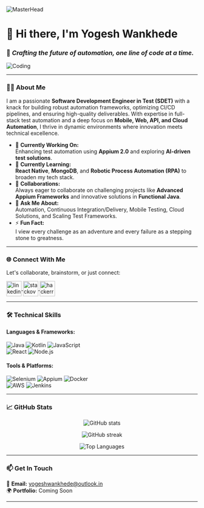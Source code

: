 ![MasterHead](https://res.cloudinary.com/practicaldev/image/fetch/s--7-s6BXGM--/c_imagga_scale,f_auto,fl_progressive,h_420,q_auto,w_1000/https://dev-to-uploads.s3.amazonaws.com/i/th2i72qu0rnt6hr9zn43.jpg)

# 👋 Hi there, I'm **Yogesh Wankhede**  
### 🚀 *Crafting the future of automation, one line of code at a time.*

![Coding](https://camo.githubusercontent.com/c1dcb74cc1c1835b1d716f5051499a2814c683c806b15f04b0eba492863703e9/68747470733a2f2f63646e2e6472696262626c652e636f6d2f75736572732f3733303730332f73637265656e73686f74732f363538313234332f6176656e746f2e676966)

---

### 👨‍💻 **About Me**
I am a passionate **Software Development Engineer in Test (SDET)** with a knack for building robust automation frameworks, optimizing CI/CD pipelines, and ensuring high-quality deliverables. With expertise in full-stack test automation and a deep focus on **Mobile, Web, API, and Cloud Automation**, I thrive in dynamic environments where innovation meets technical excellence.  

- 🔭 **Currently Working On:**  
  Enhancing test automation using **Appium 2.0** and exploring **AI-driven test solutions**.  
- 🌱 **Currently Learning:**  
  **React Native**, **MongoDB**, and **Robotic Process Automation (RPA)** to broaden my tech stack.  
- 👯 **Collaborations:**  
  Always eager to collaborate on challenging projects like **Advanced Appium Frameworks** and innovative solutions in **Functional Java**.  
- 💬 **Ask Me About:**  
  Automation, Continuous Integration/Delivery, Mobile Testing, Cloud Solutions, and Scaling Test Frameworks.  
- ⚡ **Fun Fact:**  
  I view every challenge as an adventure and every failure as a stepping stone to greatness.

---

### 🌐 **Connect With Me**
Let's collaborate, brainstorm, or just connect:  
<p align="left">
  <a href="https://linkedin.com/in/wankhede" target="blank">
    <img align="center" src="https://raw.githubusercontent.com/rahuldkjain/github-profile-readme-generator/master/src/images/icons/Social/linked-in-alt.svg" alt="linkedin" height="40" width="40" />
  </a>
  <a href="https://stackoverflow.com/users/19068179/yogesh-wankhede" target="blank">
    <img align="center" src="https://raw.githubusercontent.com/rahuldkjain/github-profile-readme-generator/master/src/images/icons/Social/stack-overflow.svg" alt="stackoverflow" height="40" width="40" />
  </a>
  <a href="https://www.hackerrank.com/yogi_wankhede007" target="blank">
    <img align="center" src="https://raw.githubusercontent.com/rahuldkjain/github-profile-readme-generator/master/src/images/icons/Social/hackerrank.svg" alt="hackerrank" height="40" width="40" />
  </a>
</p>

---

### 🛠️ **Technical Skills**
#### Languages & Frameworks:  
![Java](https://img.shields.io/badge/Java-ED8B00?style=for-the-badge&logo=java&logoColor=white)
![Kotlin](https://img.shields.io/badge/Kotlin-0095D5?style=for-the-badge&logo=kotlin&logoColor=white)
![JavaScript](https://img.shields.io/badge/JavaScript-F7DF1E?style=for-the-badge&logo=javascript&logoColor=black)  
![React](https://img.shields.io/badge/React-61DAFB?style=for-the-badge&logo=react&logoColor=black)
![Node.js](https://img.shields.io/badge/Node.js-339933?style=for-the-badge&logo=node.js&logoColor=white)

#### Tools & Platforms:  
![Selenium](https://img.shields.io/badge/Selenium-43B02A?style=for-the-badge&logo=selenium&logoColor=white)
![Appium](https://img.shields.io/badge/Appium-50C878?style=for-the-badge&logo=appium&logoColor=white)
![Docker](https://img.shields.io/badge/Docker-2496ED?style=for-the-badge&logo=docker&logoColor=white)  
![AWS](https://img.shields.io/badge/AWS-232F3E?style=for-the-badge&logo=amazon-aws&logoColor=white)
![Jenkins](https://img.shields.io/badge/Jenkins-D24939?style=for-the-badge&logo=jenkins&logoColor=white)

---

### 📈 **GitHub Stats**
<p align="center">
  <img src="https://github-readme-stats.vercel.app/api?username=yogeshwankhede007&show_icons=true&theme=radical" alt="GitHub stats" />
</p>

<p align="center">
  <img src="https://github-readme-streak-stats.herokuapp.com/?user=yogeshwankhede007&theme=radical" alt="GitHub streak" />
</p>

<p align="center">
  <img src="https://github-readme-stats.vercel.app/api/top-langs/?username=yogeshwankhede007&layout=compact&theme=radical" alt="Top Languages" />
</p>

---

### 📫 **Get In Touch**
📧 **Email:** [yogeshwankhede@outlook.in](mailto:yogeshwankhede@outlook.in)  
🌍 **Portfolio:** Coming Soon  

---
